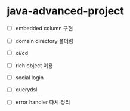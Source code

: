# java-advanced-project
- [ ] embedded column 구현
- [ ] domain directory 폴더링
- [ ] ci/cd
- [ ] rich object 이용
- [ ] social login
- [ ] querydsl
- [ ] error handler 다시 정리

